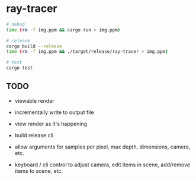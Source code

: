 # ray-tracer

```bash
# debug
time (rm -f img.ppm && cargo run > img.ppm)

# release
cargo build --release
time (rm -f img.ppm && ./target/release/ray-tracer > img.ppm)

# test
cargo test
```

## TODO

- viewable render
- incrementally write to output file
- view render as it's happening

- build release cli
- allow arguments for samples per pixel, max depth, dimensions, camera, etc.
- keyboard / cli control to adjust camera, edit items in scene, add/remove items to scene, etc.
